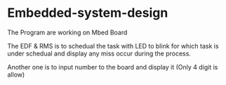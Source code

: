 # Embedded-system-design
The Program are working on Mbed Board

The EDF & RMS is to schedual the task with LED to blink for which task is under schedual and display any miss occur during the process.

Another one is to input number to the board and display it (Only 4 digit is allow)
